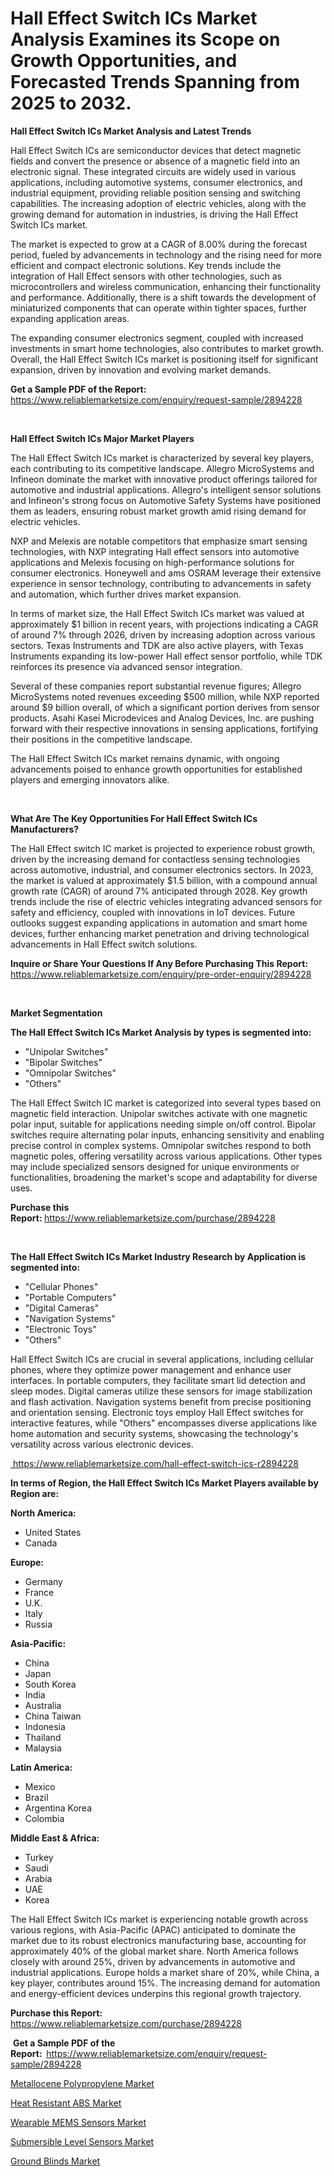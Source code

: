 <p><h1>Hall Effect Switch ICs Market Analysis Examines its Scope on Growth Opportunities, and Forecasted Trends Spanning from 2025 to 2032.</h1></p><p><strong>Hall Effect Switch ICs Market Analysis and Latest Trends</strong></p>
<p><p>Hall Effect Switch ICs are semiconductor devices that detect magnetic fields and convert the presence or absence of a magnetic field into an electronic signal. These integrated circuits are widely used in various applications, including automotive systems, consumer electronics, and industrial equipment, providing reliable position sensing and switching capabilities. The increasing adoption of electric vehicles, along with the growing demand for automation in industries, is driving the Hall Effect Switch ICs market.</p><p>The market is expected to grow at a CAGR of 8.00% during the forecast period, fueled by advancements in technology and the rising need for more efficient and compact electronic solutions. Key trends include the integration of Hall Effect sensors with other technologies, such as microcontrollers and wireless communication, enhancing their functionality and performance. Additionally, there is a shift towards the development of miniaturized components that can operate within tighter spaces, further expanding application areas.</p><p>The expanding consumer electronics segment, coupled with increased investments in smart home technologies, also contributes to market growth. Overall, the Hall Effect Switch ICs market is positioning itself for significant expansion, driven by innovation and evolving market demands.</p></p>
<p><strong>Get a Sample PDF of the Report:&nbsp;</strong> <a href="https://www.reliablemarketsize.com/enquiry/request-sample/2894228?utm_campaign=2008&utm_medium=2&utm_source=Github&utm_content=ia&utm_term=15032025&utm_id=hall-effect-switch-ics">https://www.reliablemarketsize.com/enquiry/request-sample/2894228</a></p>
<p>&nbsp;</p>
<p><strong>Hall Effect Switch ICs Major Market Players</strong></p>
<p><p>The Hall Effect Switch ICs market is characterized by several key players, each contributing to its competitive landscape. Allegro MicroSystems and Infineon dominate the market with innovative product offerings tailored for automotive and industrial applications. Allegro's intelligent sensor solutions and Infineon's strong focus on Automotive Safety Systems have positioned them as leaders, ensuring robust market growth amid rising demand for electric vehicles.</p><p>NXP and Melexis are notable competitors that emphasize smart sensing technologies, with NXP integrating Hall effect sensors into automotive applications and Melexis focusing on high-performance solutions for consumer electronics. Honeywell and ams OSRAM leverage their extensive experience in sensor technology, contributing to advancements in safety and automation, which further drives market expansion.</p><p>In terms of market size, the Hall Effect Switch ICs market was valued at approximately $1 billion in recent years, with projections indicating a CAGR of around 7% through 2026, driven by increasing adoption across various sectors. Texas Instruments and TDK are also active players, with Texas Instruments expanding its low-power Hall effect sensor portfolio, while TDK reinforces its presence via advanced sensor integration.</p><p>Several of these companies report substantial revenue figures; Allegro MicroSystems noted revenues exceeding $500 million, while NXP reported around $9 billion overall, of which a significant portion derives from sensor products. Asahi Kasei Microdevices and Analog Devices, Inc. are pushing forward with their respective innovations in sensing applications, fortifying their positions in the competitive landscape.</p><p>The Hall Effect Switch ICs market remains dynamic, with ongoing advancements poised to enhance growth opportunities for established players and emerging innovators alike.</p></p>
<p>&nbsp;</p>
<p><strong>What Are The Key Opportunities For Hall Effect Switch ICs Manufacturers?</strong></p>
<p><p>The Hall Effect switch IC market is projected to experience robust growth, driven by the increasing demand for contactless sensing technologies across automotive, industrial, and consumer electronics sectors. In 2023, the market is valued at approximately $1.5 billion, with a compound annual growth rate (CAGR) of around 7% anticipated through 2028. Key growth trends include the rise of electric vehicles integrating advanced sensors for safety and efficiency, coupled with innovations in IoT devices. Future outlooks suggest expanding applications in automation and smart home devices, further enhancing market penetration and driving technological advancements in Hall Effect switch solutions.</p></p>
<p><strong>Inquire or Share Your Questions If Any Before Purchasing This Report:</strong> <a href="https://www.reliablemarketsize.com/enquiry/pre-order-enquiry/2894228?utm_campaign=2008&utm_medium=2&utm_source=Github&utm_content=ia&utm_term=15032025&utm_id=hall-effect-switch-ics">https://www.reliablemarketsize.com/enquiry/pre-order-enquiry/2894228</a></p>
<p>&nbsp;</p>
<p><strong>Market Segmentation</strong></p>
<p><strong>The Hall Effect Switch ICs Market Analysis by types is segmented into:</strong></p>
<p><ul><li>"Unipolar Switches"</li><li>"Bipolar Switches"</li><li>"Omnipolar Switches"</li><li>"Others"</li></ul></p>
<p><p>The Hall Effect Switch IC market is categorized into several types based on magnetic field interaction. Unipolar switches activate with one magnetic polar input, suitable for applications needing simple on/off control. Bipolar switches require alternating polar inputs, enhancing sensitivity and enabling precise control in complex systems. Omnipolar switches respond to both magnetic poles, offering versatility across various applications. Other types may include specialized sensors designed for unique environments or functionalities, broadening the market's scope and adaptability for diverse uses.</p></p>
<p><strong>Purchase this Report:&nbsp;</strong><a href="https://www.reliablemarketsize.com/purchase/2894228?utm_campaign=2008&utm_medium=2&utm_source=Github&utm_content=ia&utm_term=15032025&utm_id=hall-effect-switch-ics">https://www.reliablemarketsize.com/purchase/2894228</a></p>
<p>&nbsp;</p>
<p><strong>The Hall Effect Switch ICs Market Industry Research by Application is segmented into:</strong></p>
<p><ul><li>"Cellular Phones"</li><li>"Portable Computers"</li><li>"Digital Cameras"</li><li>"Navigation Systems"</li><li>"Electronic Toys"</li><li>"Others"</li></ul></p>
<p><p>Hall Effect Switch ICs are crucial in several applications, including cellular phones, where they optimize power management and enhance user interfaces. In portable computers, they facilitate smart lid detection and sleep modes. Digital cameras utilize these sensors for image stabilization and flash activation. Navigation systems benefit from precise positioning and orientation sensing. Electronic toys employ Hall Effect switches for interactive features, while "Others" encompasses diverse applications like home automation and security systems, showcasing the technology's versatility across various electronic devices.</p></p>
<p><a href="https://www.reliablemarketsize.com/hall-effect-switch-ics-r2894228?utm_campaign=2008&utm_medium=2&utm_source=Github&utm_content=ia&utm_term=15032025&utm_id=hall-effect-switch-ics">&nbsp;https://www.reliablemarketsize.com/hall-effect-switch-ics-r2894228</a></p>
<p><strong>In terms of Region, the Hall Effect Switch ICs Market Players available by Region are:</strong></p>
<p>
    <p> <strong> North America: </strong>
        <ul>
            <li>United States</li>
            <li>Canada</li>
        </ul>
        </p> 
    <p> <strong> Europe: </strong>
        <ul>
            <li>Germany</li>
            <li>France</li>
            <li>U.K.</li>
            <li>Italy</li>
            <li>Russia</li>
        </ul>
        </p> 
    <p> <strong> Asia-Pacific: </strong>
        <ul>
            <li>China</li>
            <li>Japan</li>
            <li>South Korea</li>
            <li>India</li>
            <li>Australia</li>
            <li>China Taiwan</li>
            <li>Indonesia</li>
            <li>Thailand</li>
            <li>Malaysia</li>
        </ul>
        </p> 
    <p> <strong> Latin America: </strong>
        <ul>
            <li>Mexico</li>
            <li>Brazil</li>
            <li>Argentina Korea</li>
            <li>Colombia</li>
        </ul>
        </p> 
    <p> <strong> Middle East & Africa: </strong>
        <ul>
            <li>Turkey</li>
            <li>Saudi</li>
            <li>Arabia</li>
            <li>UAE</li>
            <li>Korea</li>
        </ul>
    </p>
    </p>
<p><p>The Hall Effect Switch ICs market is experiencing notable growth across various regions, with Asia-Pacific (APAC) anticipated to dominate the market due to its robust electronics manufacturing base, accounting for approximately 40% of the global market share. North America follows closely with around 25%, driven by advancements in automotive and industrial applications. Europe holds a market share of 20%, while China, a key player, contributes around 15%. The increasing demand for automation and energy-efficient devices underpins this regional growth trajectory.</p></p>
<p><strong>Purchase this Report: </strong><a href="https://www.reliablemarketsize.com/purchase/2894228?utm_campaign=2008&utm_medium=2&utm_source=Github&utm_content=ia&utm_term=15032025&utm_id=hall-effect-switch-ics">https://www.reliablemarketsize.com/purchase/2894228</a></p>
<p>&nbsp;<strong>Get a Sample PDF of the Report:&nbsp;&nbsp;</strong><a href="https://www.reliablemarketsize.com/enquiry/request-sample/2894228?utm_campaign=2008&utm_medium=2&utm_source=Github&utm_content=ia&utm_term=15032025&utm_id=hall-effect-switch-ics">https://www.reliablemarketsize.com/enquiry/request-sample/2894228</a></p>
<p><strong></strong></p>
<p><p><a href="https://github.com/hiwatchucuy/Market-Research-Report-List-1/blob/main/metallocene-polypropylene-market.md?utm_campaign=2008&utm_medium=2&utm_source=Github&utm_content=ia&utm_term=15032025&utm_id=hall-effect-switch-ics">Metallocene Polypropylene Market</a></p><p><a href="https://github.com/idranalexie/Market-Research-Report-List-1/blob/main/heat-resistant-abs-market.md?utm_campaign=2008&utm_medium=2&utm_source=Github&utm_content=ia&utm_term=15032025&utm_id=hall-effect-switch-ics">Heat Resistant ABS Market</a></p><p><a href="https://github.com/ftnlewins/Market-Research-Report-List-1/blob/main/wearable-mems-sensors-market.md?utm_campaign=2008&utm_medium=2&utm_source=Github&utm_content=ia&utm_term=15032025&utm_id=hall-effect-switch-ics">Wearable MEMS Sensors Market</a></p><p><a href="https://github.com/rempemelon5k/Market-Research-Report-List-1/blob/main/submersible-level-sensors-market.md?utm_campaign=2008&utm_medium=2&utm_source=Github&utm_content=ia&utm_term=15032025&utm_id=hall-effect-switch-ics">Submersible Level Sensors Market</a></p><p><a href="https://github.com/tyreinhssan/Market-Research-Report-List-1/blob/main/ground-blinds-market.md?utm_campaign=2008&utm_medium=2&utm_source=Github&utm_content=ia&utm_term=15032025&utm_id=hall-effect-switch-ics">Ground Blinds Market</a></p></p>